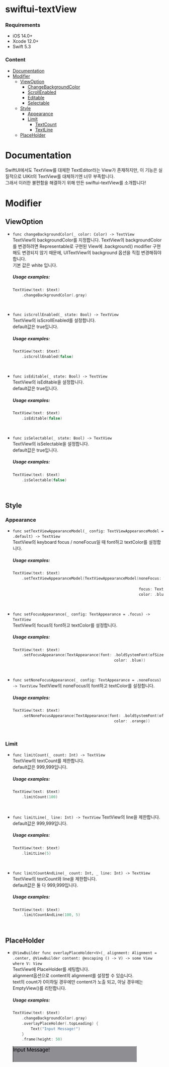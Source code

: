# swiftui-textView

### Requirements
* iOS 14.0+
* Xcode 12.0+
* Swift 5.3


### Content
* [Documentation](#documentation)
* [Modifier](#modifier)
  * [ViewOption](#viewOption)
    * [ChangeBackgroundColor](#changebackgroundcolor)
    * [ScrollEnabled](#isscrollenabled)
    * [Editable](#iseditable)
    * [Selectable](#isselectable)
  * [Style](#style)
    * [Appearance](#appearance)
    * [Limit](#limit)
      * [TextCount](#textcountlimit)
      * [TextLine](#textlintlimit)
  * [PlaceHolder](#placeholder)


<a name="documentation"></a>
# Documentation

SwiftUI에서도 TextView를 대체한 TextEditor라는 View가 존재하지만, 이 기능은 실질적으로 UIKit의 TextView를 대체하기엔 너무 부족합니다.   
그래서 이러한 불편함을 해결하기 위해 만든 swiftui-textView를 소개합니다!


<a name="modifier"></a>
# Modifier



<a name="viewOption"></a>
## ViewOption

<a name="changebackgroundcolor"></a>
* `func changeBackgroundColor(_ color: Color) -> TextView`   
  TextView의 backgroundColor를 지정합니다.
  TextView의 backgroundColor를 변경하려면 Representable로 구현된 View에 .background() modifier 구현해도 변경되지 않기 때문에, UITextView의 background 옵션을 직접 변경해줘야 합니다.   
  기본 값은 white 입니다.

  ##### Usage examples:
  ```swift
  TextView(text: $text)
      .changeBackgroundColor(.gray)
  ```
  <br>
  
<a name="isscrollenabled"></a>
* `func isScrollEnabled(_ state: Bool) -> TextView`   
  TextView의 isScrollEnabled를 설정합니다.   
  default값은 true입니다.

  ##### Usage examples:
  ```swift
  TextView(text: $text)
      .isScrollEnabled(false)
  ```
  <br>
  
<a name="iseditable"></a>
* `func isEditable(_ state: Bool) -> TextView`   
  TextView의 isEditable을 설정합니다.   
  default값은 true입니다.

  ##### Usage examples:
  ```swift
  TextView(text: $text)
      .isEditable(false)
  ```
  <br>
  
<a name="isselectable"></a>
* `func isSelectable(_ state: Bool) -> TextView`   
  TextView의 isSelectable을 설정합니다.   
  default값은 true입니다.

  ##### Usage examples:
  ```swift
  TextView(text: $text)
      .isSelectable(false)
  ```
  <br>

<a name="style"></a>
## Style


<a name="appearance"></a>
### Appearance
* `func setTextViewAppearanceModel(_ config: TextViewAppearanceModel = .default) -> TextView`   
  TextView의 keyboard focus / noneFocus일 때 font하고 textColor를 설정합니다.

  ##### Usage examples:
  ```swift
  TextView(text: $text)
      .setTextViewAppearanceModel(TextViewAppearanceModel(noneFocus: TextAppearance(font: .boldSystemFont(ofSize: 15),
                                                                                    color: .orange),
                                                          focus: TextAppearance(font: .boldSystemFont(ofSize: 15),
                                                          color: .blue)))
  ```
  <br>

* `func setFocusAppearance(_ config: TextAppearance = .focus) -> TextView`   
  TextView의 focus의 font하고 textColor를 설정합니다.

  ##### Usage examples:
  ```swift
  TextView(text: $text)
      .setFocusAppearance(TextAppearance(font: .boldSystemFont(ofSize: 15),
                                               color: .blue))
  ```
  <br>
  
* `func setNoneFocusAppearance(_ config: TextAppearance = .noneFocus) -> TextView`
  TextView의 noneFocus의 font하고 textColor를 설정합니다.
  
  ##### Usage examples:
  ```swift
  TextView(text: $text)
      .setNoneFocusAppearance(TextAppearance(font: .boldSystemFont(ofSize: 15),
                                               color: .orange))
  ```

  <br>

  
<a name="limit"></a>
### Limit

<a name="textcountlimit"></a>
* `func limitCount(_ count: Int) -> TextView`   
  TextView의 textCount를 제한합니다.   
  default값은 999,999입니다.

    ##### Usage examples:
  ```swift
  TextView(text: $text)
      .limitCount(100)
  ```
  <br>
  
<a name="textlintlimit"></a>
* `func limitLine(_ line: Int) -> TextView`
  TextView의 line을 제한합니다.   
  default값은 999,999입니다.

    ##### Usage examples:
  ```swift
  TextView(text: $text)
      .limitLine(5)
  ```
  <br>
  

* `func limitCountAndLine(_ count: Int, _ line: Int) -> TextView`
  TextView의 textCount와 line을 제한합니다.   
  default값은 둘 다 999,999입니다.

  ##### Usage examples:
  ```swift
  TextView(text: $text)
      .limitCountAndLine(100, 5)
  ```
  <br>

<a name="placeholder"></a>
## PlaceHolder

* `@ViewBuilder
  func overlayPlaceHolder<V>(_ alignment: Alignment = .center, @ViewBuilder content: @escaping () -> V) -> some View where V: View`   
  TextView에 PlaceHolder를 세팅합니다.   
  alignment옵션으로 content의 alignment를 설정할 수 있습니다.   
  text의 count가 0이하일 경우에만 content가 노출 되고, 아닐 경우에는 EmptyView()를 리턴합니다.

  ##### Usage examples:
  ```swift
  TextView(text: $text)
      .changeBackgroundColor(.gray)
      .overlayPlaceHolder(.topLeading) {
          Text("Input Message!")
      }
      .frame(height: 50)
  ```

  <img src="doc_img/modifier/overlayPlaceHolder/overlayPlaceHolder.gif"/>

  <br>
  <br>
  <br>

